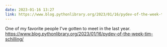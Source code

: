 ```yaml
---
date: 2023-01-16 13:27
link: https://www.blog.pythonlibrary.org/2023/01/16/pydev-of-the-week-tim-schilling/
---
```


One of my favorite people I've gotten to meet in the last year. <https://www.blog.pythonlibrary.org/2023/01/16/pydev-of-the-week-tim-schilling/>
